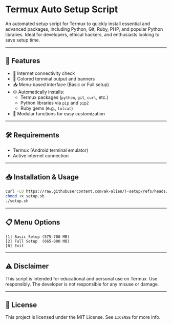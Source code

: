 # Termux Auto Setup Script

An automated setup script for Termux to quickly install essential and advanced packages, including Python, Git, Ruby, PHP, and popular Python libraries. Ideal for developers, ethical hackers, and enthusiasts looking to save setup time.

---

## 📌 Features

- 📡 Internet connectivity check
- 🎨 Colored terminal output and banners
- 📥 Menu-based interface (Basic or Full setup)
- ⚙️ Automatically installs:
  - Termux packages (`python`, `git`, `curl`, etc.)
  - Python libraries via `pip` and `pip2`
  - Ruby gems (e.g., `lolcat`)
- 🧰 Modular functions for easy customization

---

## 🛠️ Requirements

- Termux (Android terminal emulator)
- Active internet connection

---

## 📥 Installation & Usage

```bash
curl -LO https://raw.githubusercontent.com/ak-alien/T-setup/refs/heads/main/T-setup.sh
chmod +x setup.sh
./setup.sh
```

---

## 📋 Menu Options

```
[1] Basic Setup (575-700 MB)
[2] Full Setup  (665-800 MB)
[0] Exit
```

---

## ⚠️ Disclaimer

This script is intended for educational and personal use on Termux. Use responsibly. The developer is not responsible for any misuse or damage.

---

## 📜 License

This project is licensed under the MIT License. See `LICENSE` for more info.

